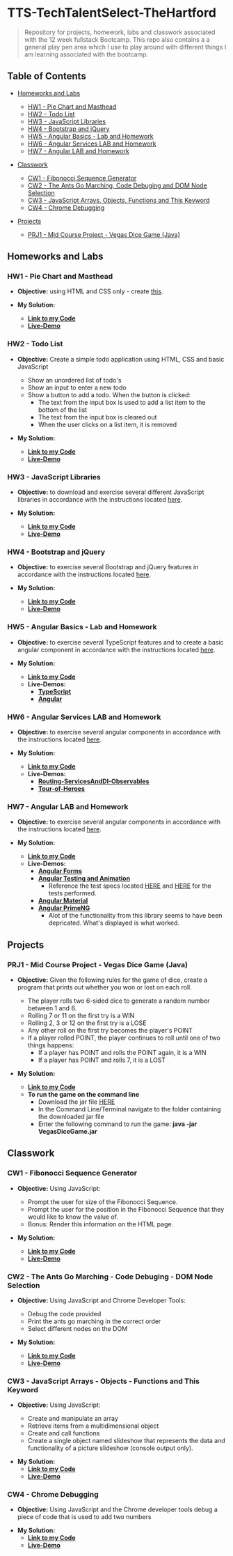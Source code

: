 # TTS-TechTalentSelect-TheHartford

> Repository for projects, homework, labs and classwork associated with the 12 week fullstack Bootcamp.
> This repo also contains a a general play pen area which I use to play around with different things I am learning associated with the bootcamp.

## Table of Contents

- [Homeworks and Labs](#homeworks-and-labs)

  - [HW1 - Pie Chart and Masthead](#hw1---pie-chart-and-masthead)
  - [HW2 - Todo List](#hw2---todo-list)
  - [HW3 - JavaScript Libraries](#hw3---javascript-libraries)
  - [HW4 - Bootstrap and jQuery](#hw4---bootstrap-and-jquery)
  - [HW5 - Angular Basics - Lab and Homework](#hw5---angular-basics---lab-and-homework)
  - [HW6 - Angular Services LAB and Homework](#hw6---angular-services-lab-and-homework)
  - [HW7 - Angular LAB and Homework](#hw7---angular-lab-and-homework)

- [Classwork](#classwork)

  - [CW1 - Fibonocci Sequence Generator](#cw1---fibonocci-sequence-generator)
  - [CW2 - The Ants Go Marching, Code Debuging and DOM Node Selection](#cw2---the-ants-go-marching---code-debuging---dom-node-selection)
  - [CW3 - JavaScript Arrays, Objects, Functions and This Keyword](#cw3---javascript-arrays---objects---functions-and-this-keyword)
  - [CW4 - Chrome Debugging](#cw4---chrome-debugging)

- [Projects](#projects)

  - [PRJ1 - Mid Course Project - Vegas Dice Game (Java)](#prj1---mid-course-project---vegas-dice-game-java)

## Homeworks and Labs

### HW1 - Pie Chart and Masthead

- **Objective:** using HTML and CSS only - create [this](https://github.com/rickrhone/TTSTechTalentSelectTheHartford/blob/master/HomeworkAndLabs/HW1_Ricardo_pieChart_And_Masthead/CSS%20Homework.pdf).

- **My Solution:**
  - **[Link to my Code](https://github.com/rickrhone/TTSTechTalentSelectTheHartford/tree/master/HomeworkAndLabs/HW1_Ricardo_pieChart_And_Masthead)**
  - **[Live-Demo](https://rickrhone.github.io/TTSTechTalentSelectTheHartford/HomeworkAndLabs/HW1_Ricardo_pieChart_And_Masthead)**

### HW2 - Todo List

- **Objective:** Create a simple todo application using HTML, CSS and basic JavaScript

  - Show an unordered list of todo's
  - Show an input to enter a new todo
  - Show a button to add a todo. When the button is clicked:
    - The text from the input box is used to add a list item to the bottom of the list
    - The text from the input box is cleared out
    - When the user clicks on a list item, it is removed

- **My Solution:**
  - **[Link to my Code](https://github.com/rickrhone/TTSTechTalentSelectTheHartford/tree/master/HomeworkAndLabs/HW2_Ricardo_Todo_List)**
  - **[Live-Demo](https://rickrhone.github.io/TTSTechTalentSelectTheHartford/HomeworkAndLabs/HW2_Ricardo_Todo_List/)**

### HW3 - JavaScript Libraries

- **Objective:** to download and exercise several different JavaScript libraries in accordance with the instructions located [here](https://github.com/rickrhone/TTSTechTalentSelectTheHartford/blob/master/HomeworkAndLabs/HW3_Ricardo_JavaScript_Libraries/JS_Libraries_-_Lab_and_Homework.pdf).

- **My Solution:**
  - **[Link to my Code](https://github.com/rickrhone/TTSTechTalentSelectTheHartford/tree/master/HomeworkAndLabs/HW3_Ricardo_JavaScript_Libraries)**
  - **[Live-Demo](https://rickrhone.github.io/TTSTechTalentSelectTheHartford/HomeworkAndLabs/HW3_Ricardo_JavaScript_Libraries/)**

### HW4 - Bootstrap and jQuery

- **Objective:** to exercise several Bootstrap and jQuery features in accordance with the instructions located [here](https://github.com/rickrhone/TTSTechTalentSelectTheHartford/blob/master/HomeworkAndLabs/HW4_Ricardo_Bootstrap_and_jQuery/bootstrap_project_homework.pdf).

- **My Solution:**
  - **[Link to my Code](https://github.com/rickrhone/TTSTechTalentSelectTheHartford/tree/master/HomeworkAndLabs/HW4_Ricardo_Bootstrap_and_jQuery)**
  - **[Live-Demo](https://rickrhone.github.io/TTSTechTalentSelectTheHartford/HomeworkAndLabs/HW4_Ricardo_Bootstrap_and_jQuery)**

### HW5 - Angular Basics - Lab and Homework

- **Objective:** to exercise several TypeScript features and to create a basic angular component in accordance with the instructions located [here](https://github.com/rickrhone/TTSTechTalentSelectTheHartford/blob/master/HomeworkAndLabs/HW5_6_and7_Ricardo_Angular/Angular_basics_HW.pdf).

- **My Solution:**
  - **[Link to my Code](https://github.com/rickrhone/TTSTechTalentSelectTheHartford/tree/master/HomeworkAndLabs/HW5_6_and7_Ricardo_Angular)**
  - **Live-Demos:**
    - **[TypeScript](https://rickrhone.github.io/TTSTechTalentSelectTheHartford/HomeworkAndLabs/HW5_6_and7_Ricardo_Angular)**
    - **[Angular](https://rickrhone.github.io/BasicAngular-Demo/)**

### HW6 - Angular Services LAB and Homework

- **Objective:** to exercise several angular components in accordance with the instructions located [here](https://github.com/rickrhone/TTSTechTalentSelectTheHartford/blob/master/HomeworkAndLabs/HW5_6_and7_Ricardo_Angular/Angular_Services_HW.pdf).

- **My Solution:**
  - **[Link to my Code](https://github.com/rickrhone/TTSTechTalentSelectTheHartford/tree/master/HomeworkAndLabs/HW5_6_and7_Ricardo_Angular/Angular/HW5_6_and7-AngularBasics)**
  - **Live-Demos:**
    - **[Routing-ServicesAndDI-Observables](https://rickrhone.github.io/BasicAngular-Demo/)**
    - **[Tour-of-Heroes](https://rickrhone.github.io/AngularTourOfHeroes-Demo/)**

### HW7 - Angular LAB and Homework

- **Objective:** to exercise several angular components in accordance with the instructions located [here](https://github.com/rickrhone/TTSTechTalentSelectTheHartford/blob/master/HomeworkAndLabs/HW5_6_and7_Ricardo_Angular/Angular_Forms_Testing_Libraries_HW.pdf).

- **My Solution:**
  - **[Link to my Code](https://github.com/rickrhone/TTSTechTalentSelectTheHartford/tree/master/HomeworkAndLabs/HW5_6_and7_Ricardo_Angular/Angular)**
  - **Live-Demos:**
    - **[Angular Forms](https://rickrhone.github.io/BasicAngular-Demo/)**
    - **[Angular Testing and Animation](https://rickrhone.github.io/AngularAnimationAndTesting-Demo/)**
      - Reference the test specs located [HERE](https://github.com/rickrhone/TTSTechTalentSelectTheHartford/blob/master/HomeworkAndLabs/HW5_6_and7_Ricardo_Angular/Angular/TestingAndAnimation/src/app/app.component.spec.ts) and [HERE](https://github.com/rickrhone/TTSTechTalentSelectTheHartford/blob/master/HomeworkAndLabs/HW5_6_and7_Ricardo_Angular/Angular/TestingAndAnimation/src/app/hw7-service2.service.spec.ts) for the tests performed.
    - **[Angular Material](https://rickrhone.github.io/AngularMaterial-Demo/)**
    - **[Angular PrimeNG](https://rickrhone.github.io/AngularPrimeNG-Demo/)**
      - Alot of the functionality from this library seems to have been depricated. What's displayed is what worked.

## Projects

### PRJ1 - Mid Course Project - Vegas Dice Game (Java)

- **Objective:** Given the following rules for the game of dice, create a program that prints out whether you won or lost on each roll.

  - The player rolls two 6-sided dice to generate a random number between 1 and 6.
  - Rolling 7 or 11 on the first try is a WIN
  - Rolling 2, 3 or 12 on the first try is a LOSE
  - Any other roll on the first try becomes the player's POINT
  - If a player rolled POINT, the player continues to roll until one of two things happens:
    - If a player has POINT and rolls the POINT again, it is a WIN
    - If a player has POINT and rolls 7, it is a LOST

- **My Solution:**
  - **[Link to my Code](https://github.com/rickrhone/TTSTechTalentSelectTheHartford/tree/master/Projects/VegasDiceGame/src/main/java)**
  - **To run the game on the command line**
    - Download the jar file [HERE](https://github.com/rickrhone/TTSTechTalentSelectTheHartford/raw/master/Projects/VegasDiceGame/out/artifacts/VegasDiceGame_jar/VegasDiceGame.jar)
    - In the Command Line/Terminal navigate to the folder containing the downloaded jar file
    - Enter the following command to run the game: **java -jar VegasDiceGame.jar**

## Classwork

### CW1 - Fibonocci Sequence Generator

- **Objective:** Using JavaScript:

  - Prompt the user for size of the Fibonocci Sequence.
  - Prompt the user for the position in the Fibonocci Sequence that they would like to know the value of.
  - Bonus: Render this information on the HTML page.

- **My Solution:**
  - **[Link to my Code](https://github.com/rickrhone/TTSTechTalentSelectTheHartford/tree/master/ClassWork/Fibonacci_Sequence_Generator)**
  - **[Live-Demo](https://rickrhone.github.io/TTSTechTalentSelectTheHartford/ClassWork/Fibonacci_Sequence_Generator)**

### CW2 - The Ants Go Marching - Code Debuging - DOM Node Selection

- **Objective:** Using JavaScript and Chrome Developer Tools:

  - Debug the code provided
  - Print the ants go marching in the correct order
  - Select different nodes on the DOM

- **My Solution:**
  - **[Link to my Code](https://github.com/rickrhone/TTSTechTalentSelectTheHartford/tree/master/ClassWork/The_Ants_Go_Marching_Debugging_DOMNodesSelection)**
  - **[Live-Demo](https://rickrhone.github.io/TTSTechTalentSelectTheHartford/ClassWork/The_Ants_Go_Marching_Debugging_DOMNodesSelection)**

### CW3 - JavaScript Arrays - Objects - Functions and This Keyword

- **Objective:** Using JavaScript:

  - Create and manipulate an array
  - Retrieve items from a multidimensional object
  - Create and call functions
  - Create a single object named slideshow that represents the data and functionality of a picture slideshow (console output only).

* **My Solution:**
  - **[Link to my Code](https://github.com/rickrhone/TTSTechTalentSelectTheHartford/tree/master/ClassWork/JavaScript_Arrays_Objects_Functions_and_This_Keyword)**
  - **[Live-Demo](https://rickrhone.github.io/TTSTechTalentSelectTheHartford/ClassWork/JavaScript_Arrays_Objects_Functions_and_This_Keyword)**

### CW4 - Chrome Debugging

- **Objective:** Using JavaScript and the Chrome developer tools debug a piece of code that is used to add two numbers

* **My Solution:**
  - **[Link to my Code](https://github.com/rickrhone/TTSTechTalentSelectTheHartford/tree/master/ClassWork/Chrome_Debugging)**
  - **[Live-Demo](https://rickrhone.github.io/TTSTechTalentSelectTheHartford/ClassWork/Chrome_Debugging)**
